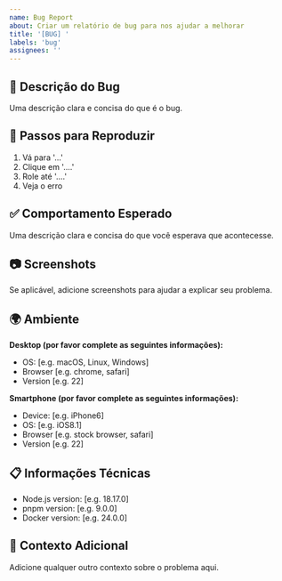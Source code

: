```yaml
---
name: Bug Report
about: Criar um relatório de bug para nos ajudar a melhorar
title: '[BUG] '
labels: 'bug'
assignees: ''
---
```


## 🐛 Descrição do Bug
Uma descrição clara e concisa do que é o bug.

## 🔄 Passos para Reproduzir
1. Vá para '...'
2. Clique em '....'
3. Role até '....'
4. Veja o erro

## ✅ Comportamento Esperado
Uma descrição clara e concisa do que você esperava que acontecesse.

## 📷 Screenshots
Se aplicável, adicione screenshots para ajudar a explicar seu problema.

## 🌍 Ambiente
**Desktop (por favor complete as seguintes informações):**
- OS: [e.g. macOS, Linux, Windows]
- Browser [e.g. chrome, safari]
- Version [e.g. 22]

**Smartphone (por favor complete as seguintes informações):**
- Device: [e.g. iPhone6]
- OS: [e.g. iOS8.1]
- Browser [e.g. stock browser, safari]
- Version [e.g. 22]

## 📋 Informações Técnicas
- Node.js version: [e.g. 18.17.0]
- pnpm version: [e.g. 9.0.0]
- Docker version: [e.g. 24.0.0]

## 📝 Contexto Adicional
Adicione qualquer outro contexto sobre o problema aqui. 